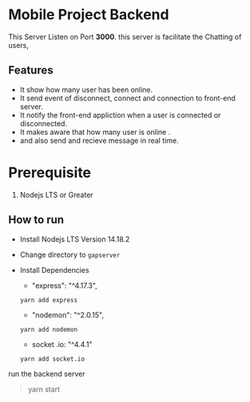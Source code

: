 # Mobile Project Backend

This Server Listen on Port **3000**. 
this server is facilitate the Chatting of users, 

## Features
 - It show how many user has been online.
 - It send event of disconnect, connect and connection to front-end
   server.
 - It notify the front-end appliction when a user is connected or
   disconnected.
 - It makes aware that how many user is online .
 - and also send and recieve message in real time.

# Prerequisite 

 1. Nodejs LTS or Greater 

## How to run 

 - Install Nodejs LTS Version 14.18.2
 - Change directory to `gapserver`
 - Install Dependencies
	 - "express": "^4.17.3",

    `yarn add express`

	 - "nodemon": "^2.0.15",

    `yarn add nodemon`

	 - socket .io: "^4.4.1"

    `yarn add socket.io` 
    

run the backend server 

> yarn start

